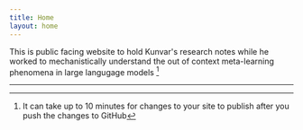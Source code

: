 ```yaml
---
title: Home
layout: home
---
```


This is public facing website to hold Kunvar's research notes while he worked to mechanistically understand the out of context meta-learning phenomena in large langugage models [^1]


----

[^1]: It can take up to 10 minutes for changes to your site to publish after you push the changes to GitHub